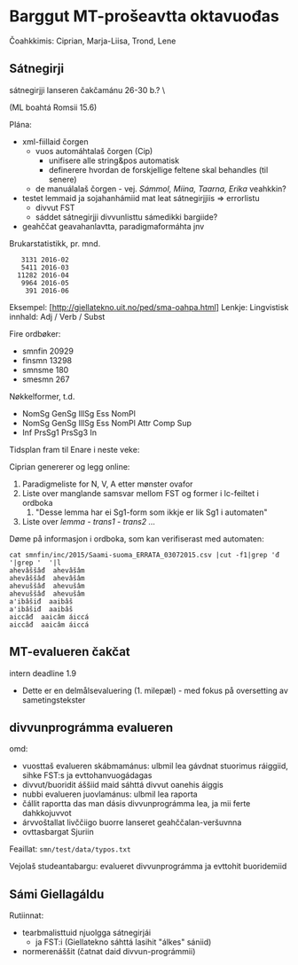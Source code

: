 # Barggut MT-prošeavtta oktavuođas

Čoahkkimis: Ciprian, Marja-Liisa, Trond, Lene

## Sátnegirji
sátnegirjji lanseren čakčamánu 26-30 b.? \\

(ML boahtá Romsii 15.6)

Plána:
* xml-fiillaid čorgen
    - vuos automáhtalaš čorgen (Cip)
        - unifisere alle string&pos automatisk
        - definerere hvordan de forskjellige feltene skal behandles (til senere)
    - de manuálalaš čorgen - vej. *Sámmol, Miina, Taarna, Erika* veahkkin?
* testet lemmaid ja sojahanhámiid mat leat sátnegirjjiis => errorlistu
    - divvut FST
    - sáddet sátnegirjji divvunlisttu sámedikki bargiide?
* geahččat geavahanlavtta, paradigmaformáhta jnv

Brukarstatistikk, pr. mnd.

```
   3131 2016-02
   5411 2016-03
  11282 2016-04
   9964 2016-05
    391 2016-06
```

Eksempel: [http://giellatekno.uit.no/ped/sma-oahpa.html]
Lenkje: Lingvistisk innhald: Adj / Verb / Subst

Fire ordbøker:
* smnfin    20929
* finsmn    13298
* smnsme    180
* smesmn    267

Nøkkelformer, t.d.
* NomSg GenSg IllSg Ess NomPl
* NomSg GenSg IllSg Ess NomPl Attr Comp Sup
* Inf PrsSg1 PrsSg3 In

Tidsplan fram til Enare i neste veke:

Ciprian genererer og legg online:
1. Paradigmeliste for N, V, A etter mønster ovafor
1. Liste over manglande samsvar mellom FST og former i lc-feiltet i ordboka
    1. "Desse lemma har ei Sg1-form som ikkje er lik Sg1 i automaten"
1. Liste over *lemma - trans1 - trans2 ...*

Døme på informasjon i ordboka, som kan verifiserast med automaten:

```
cat smnfin/inc/2015/Saami-suoma_ERRATA_03072015.csv |cut -f1|grep 'đ '|grep '  '|l
ahevâššâđ  ahevâšâm
ahevâššâđ  ahevâšâm
ahevuššâđ  ahevušâm
ahevuššâđ  ahevušâm
a'ibâšiđ  aaibâš
a'ibâšiđ  aaibâš
aiccâđ  aaicâm áiccá
aiccâđ  aaicâm áiccá
```

##  MT-evalueren čakčat
intern deadline 1.9
* Dette er en delmålsevaluering (1. milepæl) - med fokus på oversetting av sametingstekster

##  divvunprográmma evalueren
omd:
* vuosttaš evalueren skábmamánus: ulbmil lea gávdnat stuorimus ráiggiid, sihke FST:s ja evttohanvuogádagas
* divvut/buoridit áššiid maid sáhttá divvut oanehis áiggis
* nubbi evalueren juovlamánus: ulbmil lea raporta
* čállit raportta das man dásis divvunprográmma lea, ja mii ferte dahkkojuvvot
* árvvoštallat livččiigo buorre lanseret geahččalan-veršuvnna
* ovttasbargat Sjuriin

Feaillat: `smn/test/data/typos.txt`

Vejolaš studeantabargu: evalueret divvunprográmma ja evttohit buoridemiid

##  Sámi Giellagáldu
Rutiinnat:
* tearbmalisttuid njuolgga sátnegirjái
    - ja FST:i (Giellatekno sáhttá lasihit "álkes" sániid)
* normerenáššit (čatnat daid divvun-prográmmii)
